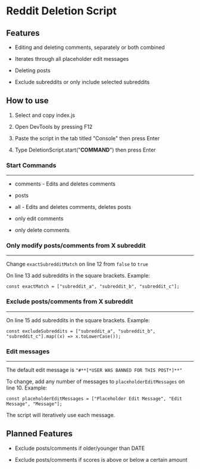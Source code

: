 # Reddit Deletion Script

## Features

- Editing and deleting comments, separately or both combined

- Iterates through all placeholder edit messages

- Deleting posts

- Exclude subreddits or only include selected subreddits

## How to use

1. Select and copy index.js

2. Open DevTools by pressing F12

3. Paste the script in the tab titled "Console" then press Enter

4. Type DeletionScript.start("**COMMAND**") then press Enter

### Start Commands

---

- comments - Edits and deletes comments

- posts

- all - Edits and deletes comments, deletes posts

- only edit comments

- only delete comments

### Only modify posts/comments from X subreddit

---

Change `exactSubredditMatch` on line 12 from `false` to `true`

On line 13 add subreddits in the square brackets. Example:

`const exactMatch = ["subreddit_a", "subreddit_b", "subreddit_c"];`

### Exclude posts/comments from X subreddit

---

On line 15 add subreddits in the square brackets. Example:

`const excludeSubreddits = ["subreddit_a", "subreddit_b", "subreddit_c"].map((x) => x.toLowerCase());`

### Edit messages

---

The default edit message is `"#**[*USER WAS BANNED FOR THIS POST*]**"`

To change, add any number of messages to `placeholderEditMessages` on line 10. Example:

`const placeholderEditMessages = ["Placeholder Edit Message", "Edit Message", "Message"];`

The script will iteratively use each message.

## Planned Features

- Exclude posts/comments if older/younger than DATE

- Exclude posts/comments if scores is above or below a certain amount
